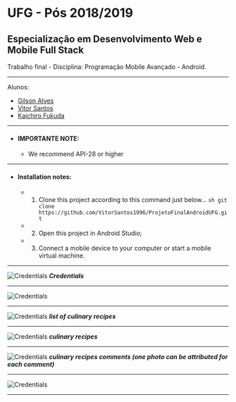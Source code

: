 # UFG - Pós 2018/2019

## Especialização em Desenvolvimento Web e Mobile Full Stack

Trabalho final - Disciplina: Programação Mobile Avançado - Android.

---

Alunos:

* [Gilson Alves](https://github.com/gilsonalvess)
* [Vitor Santos](https://github.com/VitorSantos1996)
* [Kaichiro Fukuda](https://github.com/kaichiro)

---

- #### IMPORTANTE NOTE:
  - We recommend API-28 or higher

---

- #### Installation notes:

  - 1) Clone this project according to this command just below...
  ```sh git clone https://github.com/VitorSantos1996/ProjetoFinalAndroidUFG.git ```

  - 2) Open this project in Android Studio;

  - 3) Connect a mobile device to your computer or start a mobile virtual machine.

---

![Credentials](/img/img.000.png)
_**Credentials**_

---

![Credentials](/img/img.010.png)

---

![Credentials](./img/img.020.png)
_**list of culinary recipes**_

---

![Credentials](/img/img.030.png)
_**culinary recipes**_

---

![Credentials](/img/img.060.png)
_**culinary recipes comments (one photo can be attributed for each comment)**_

---

![Credentials](/img/img.070.png)

---


